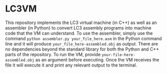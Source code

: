 # LC3VM

This repository implements the LC3 virtual machine (in C++) as well as an assembler (in Python) to convert LC3 assembly programs into machine code that the VM can understand. To use the assembler, simply use the command `python assembler.py your_file_here.asm` in the Python command line and it will produce `your_file_here-assembled.obj` as output. There are no dependencies beyond the standard library for both the Python and C++ parts of the repository. To run the VM, provide `your-file-here-assembled.obj` as an argument before executing. Once the VM receives the file it will execute it and print any relevant output to the terminal. 
